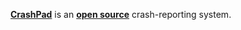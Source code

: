 [**CrashPad**](https://chromium.googlesource.com/crashpad/crashpad/+/master/README.md) is an [**open source**](https://chromium.googlesource.com/crashpad/crashpad) crash-reporting system.
